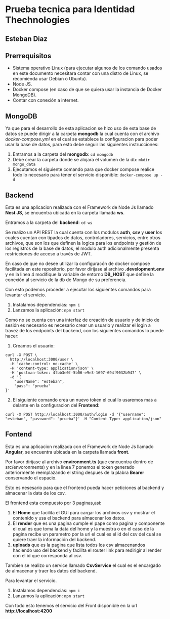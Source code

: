 # Prueba tecnica para Identidad Thechnologies

## Esteban Diaz


## Prerrequisitos

* Sistema operativo Linux (para ejecutar algunos de los comando usados en este documento necesitara contar con una distro de Linux, se recomienda usar Debian o Ubuntu).
* Node JS.
* Docker compose (en caso de que se quiera usar la instancia de Docker MongoDB).
* Contar con conexión a internet.

## MongoDB

Ya que para el desarrollo de esta aplicacion se hizo uso de esta base de datos se puede dirigir a la carpeta **mongodb** la cual cuenta con el archivo *docker-compose.yml* en el cual se establece la configuracion para poder usar la base de datos, para esto debe seguir las siguientes instrucciones:

1. Entramos a la carpeta del **mongodb**: ```cd mongodb```
2. Debe crear la carpeta donde se alojara el volumen de la db: ```mkdir mongo_data```
3. Ejecutamos el siguiente comando para que docker compose realice todo lo necesario para tener el servicio disponible: ```docker-compose up -d```

## Backend

Esta es una aplicacion realizada con el Framework de Node Js llamado **Nest JS**, se encuentra ubicada en la carpeta llamada **ws**.

Entramos a la carpeta del **backend**: ```cd ws```

Se realizo un API REST la cual cuenta con los modulos **auth**, **csv** y **user** los cuales cuentan con tipados de datos, controladores, servicios, entre otros archivos, que son los que definen la logica para los endpoints y gestión de los registros de la base de datos, el modulo auth adicionalmente presenta restricciones de acceso a través de JWT.

En caso de que no desee utilizar la configuracón de docker compose facilitada en este repositorio, por favor dirijase al archivo **.development.env** y en la linea 4 modifique la variable de entorno **DB_HOST** que define la conexión al servicio de la db de Mongo de su preferencia.

Con esto podemos proceder a ejecutar los siguientes comandos para levantar el servicio.

1. Instalamos dependencias: ```npm i```
2. Lanzamos la aplicación: ```npm start```

Como no se cuenta con una interfaz de creación de usuario y de inicio de sesión es necesario es necesario crear un usuario y realizar el login a travez de los endpoints del backend, con los siguientes comandos lo puede hacer:

1. Creamos el usuario:
```
curl -X POST \
  http://localhost:3000/user \
  -H 'cache-control: no-cache' \
  -H 'content-type: application/json' \
  -H 'postman-token: 4fbb3e0f-5b06-e9e3-1697-694f9032b947' \
  -d '{
	"userName": "esteban",
	"pass": "prueba"
}'
```
2. El siguiente comando crea un nuevo token el cual lo usaremos mas a delante en la configuracion del **Frontend**:
```
curl -X POST http://localhost:3000/auth/login -d '{"username": "esteban", "password": "prueba"}' -H "Content-Type: application/json"
```

## Fontend

Esta es una aplicacion realizada con el Framework de Node Js llamado **Angular**, se encuentra ubicada en la carpeta llamada **front**.

Por favor dirijase al archivo **environment.ts** (que esncuentra dentro de src/envoronments) y en la linea 7 ponemos el token generado anteriormente reemplazando el string despues de la plabra **Bearer** conservando el espacio.

Esto es nesesario para que el frontend pueda hacer peticiones al backend y almacenar la data de los csv.

El frontend esta compuesto por 3 paginas,asi:

1. El **Home** que facilita el GUI para cargar los archivos csv y mostrar el contenido y usa el backend para almacenar los datos.
2. El **render** que es una pagina cumple el pape como pagina y componente el cual es que toma la data del home y la muestra o en el caso de la pagina recibe un parametro por la url el cual es el id del csv del cual se quiere traer la información del backend.
3. **uploads** que es la pagina que lista todos los csv almacenandos haciendo uso del backend y facilita el router link para redirigir al render con el id que corresponda al csv.

Tambien se realizo un service llamado **CsvService** el cual es el encargado de almacenar y traer los datos del backend.

Para levantar el servicio.

1. Instalamos dependencias: ```npm i```
2. Lanzamos la aplicación: ```npm start```

Con todo esto tenemos el servicio del Front disponible en la url **http://localhost:4200**